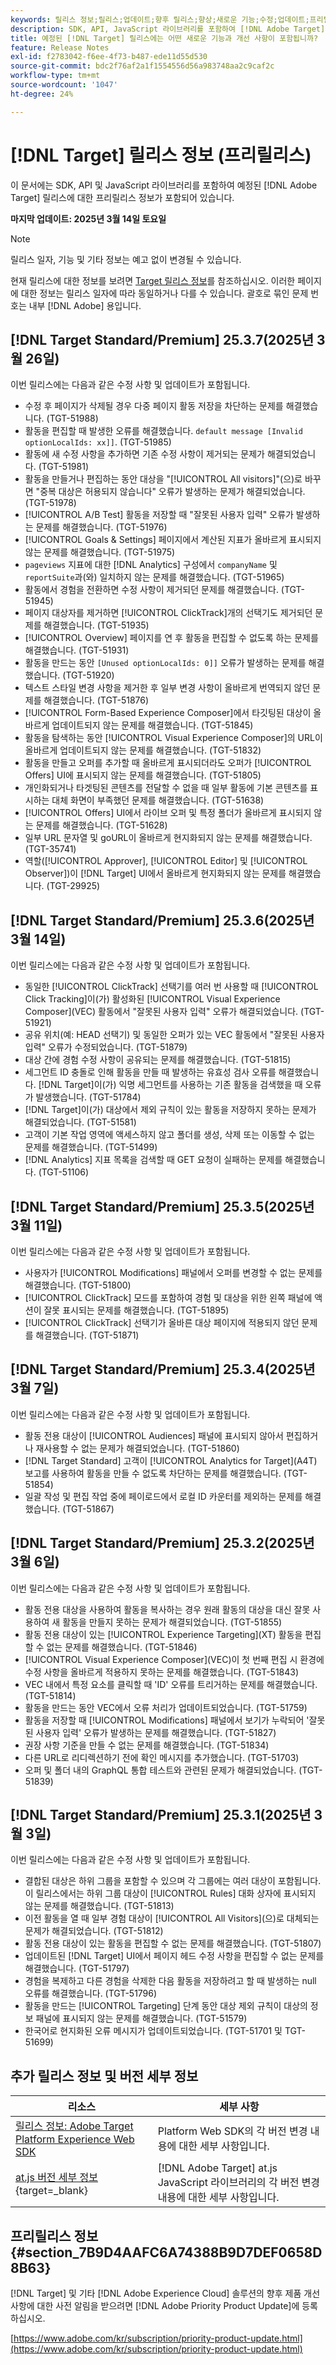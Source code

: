 ```yaml
---
keywords: 릴리스 정보;릴리스;업데이트;향후 릴리스;향상;새로운 기능;수정;업데이트;프리릴리스;조기 액세스
description: SDK, API, JavaScript 라이브러리를 포함하여 [!DNL Adobe Target]의 예정된 릴리스에 포함된 새로운 기능 및 개선, 수정 사항에 대해 알아봅니다.
title: 예정된 [!DNL Target] 릴리스에는 어떤 새로운 기능과 개선 사항이 포함됩니까?
feature: Release Notes
exl-id: f2783042-f6ee-4f73-b487-ede11d55d530
source-git-commit: bdc2f76af2a1f1554556d56a983748aa2c9caf2c
workflow-type: tm+mt
source-wordcount: '1047'
ht-degree: 24%

---
```


# [!DNL Target] 릴리스 정보 (프리릴리스)

이 문서에는 SDK, API 및 JavaScript 라이브러리를 포함하여 예정된 [!DNL Adobe Target] 릴리스에 대한 프리릴리스 정보가 포함되어 있습니다.

**마지막 업데이트: 2025년 3월 14일 토요일**

>[!NOTE]
>
>릴리스 일자, 기능 및 기타 정보는 예고 없이 변경될 수 있습니다.
>
>현재 릴리스에 대한 정보를 보려면 [Target 릴리스 정보](release-notes.md)를 참조하십시오. 이러한 페이지에 대한 정보는 릴리스 일자에 따라 동일하거나 다를 수 있습니다. 괄호로 묶인 문제 번호는 내부 [!DNL Adobe] 용입니다.

## [!DNL Target Standard/Premium] 25.3.7(2025년 3월 26일)

이번 릴리스에는 다음과 같은 수정 사항 및 업데이트가 포함됩니다.

* 수정 후 페이지가 삭제될 경우 다중 페이지 활동 저장을 차단하는 문제를 해결했습니다. (TGT-51988)
* 활동을 편집할 때 발생한 오류를 해결했습니다. `default message [Invalid optionLocalIds: xx]]`. (TGT-51985)
* 활동에 새 수정 사항을 추가하면 기존 수정 사항이 제거되는 문제가 해결되었습니다. (TGT-51981)
* 활동을 만들거나 편집하는 동안 대상을 &quot;[!UICONTROL All visitors]&quot;(으)로 바꾸면 &quot;중복 대상은 허용되지 않습니다&quot; 오류가 발생하는 문제가 해결되었습니다. (TGT-51978)
* [!UICONTROL A/B Test] 활동을 저장할 때 &quot;잘못된 사용자 입력&quot; 오류가 발생하는 문제를 해결했습니다. (TGT-51976)
* [!UICONTROL Goals & Settings] 페이지에서 계산된 지표가 올바르게 표시되지 않는 문제를 해결했습니다. (TGT-51975)
* `pageviews` 지표에 대한 [!DNL Analytics] 구성에서 `companyName` 및 `reportSuite`과(와) 일치하지 않는 문제를 해결했습니다. (TGT-51965)
* 활동에서 경험을 전환하면 수정 사항이 제거되던 문제를 해결했습니다. (TGT-51945)
* 페이지 대상자를 제거하면 [!UICONTROL ClickTrack]개의 선택기도 제거되던 문제를 해결했습니다. (TGT-51935)
* [!UICONTROL Overview] 페이지를 연 후 활동을 편집할 수 없도록 하는 문제를 해결했습니다. (TGT-51931)
* 활동을 만드는 동안 `[Unused optionLocalIds: 0]]` 오류가 발생하는 문제를 해결했습니다. (TGT-51920)
* 텍스트 스타일 변경 사항을 제거한 후 일부 변경 사항이 올바르게 번역되지 않던 문제를 해결했습니다. (TGT-51876)
* [!UICONTROL Form-Based Experience Composer]에서 타깃팅된 대상이 올바르게 업데이트되지 않는 문제를 해결했습니다. (TGT-51845)
* 활동을 탐색하는 동안 [!UICONTROL Visual Experience Composer]의 URL이 올바르게 업데이트되지 않는 문제를 해결했습니다. (TGT-51832)
* 활동을 만들고 오퍼를 추가할 때 올바르게 표시되더라도 오퍼가 [!UICONTROL Offers] UI에 표시되지 않는 문제를 해결했습니다. (TGT-51805)
* 개인화되거나 타겟팅된 콘텐츠를 전달할 수 없을 때 일부 활동에 기본 콘텐츠를 표시하는 대체 화면이 부족했던 문제를 해결했습니다. (TGT-51638)
* [!UICONTROL Offers] UI에서 라이브 오퍼 및 특정 폴더가 올바르게 표시되지 않는 문제를 해결했습니다. (TGT-51628)
* 일부 URL 문자열 및 goURL이 올바르게 현지화되지 않는 문제를 해결했습니다. (TGT-35741)
* 역할([!UICONTROL Approver], [!UICONTROL Editor] 및 [!UICONTROL Observer])이 [!DNL Target] UI에서 올바르게 현지화되지 않는 문제를 해결했습니다. (TGT-29925)

## [!DNL Target Standard/Premium] 25.3.6(2025년 3월 14일)

이번 릴리스에는 다음과 같은 수정 사항 및 업데이트가 포함됩니다.

* 동일한 [!UICONTROL ClickTrack] 선택기를 여러 번 사용할 때 [!UICONTROL Click Tracking]이(가) 활성화된 [!UICONTROL Visual Experience Composer]&#x200B;(VEC) 활동에서 &quot;잘못된 사용자 입력&quot; 오류가 해결되었습니다. (TGT-51921)
* 공유 위치(예: HEAD 선택기) 및 동일한 오퍼가 있는 VEC 활동에서 &quot;잘못된 사용자 입력&quot; 오류가 수정되었습니다. (TGT-51879)
* 대상 간에 경험 수정 사항이 공유되는 문제를 해결했습니다. (TGT-51815)
* 세그먼트 ID 충돌로 인해 활동을 만들 때 발생하는 유효성 검사 오류를 해결했습니다. [!DNL Target]이(가) 익명 세그먼트를 사용하는 기존 활동을 검색했을 때 오류가 발생했습니다. (TGT-51784)
* [!DNL Target]이(가) 대상에서 제외 규칙이 있는 활동을 저장하지 못하는 문제가 해결되었습니다. (TGT-51581)
* 고객이 기본 작업 영역에 액세스하지 않고 폴더를 생성, 삭제 또는 이동할 수 없는 문제를 해결했습니다. (TGT-51499)
* [!DNL Analytics] 지표 목록을 검색할 때 GET 요청이 실패하는 문제를 해결했습니다. (TGT-51106)

## [!DNL Target Standard/Premium] 25.3.5(2025년 3월 11일)

이번 릴리스에는 다음과 같은 수정 사항 및 업데이트가 포함됩니다.

* 사용자가 [!UICONTROL Modifications] 패널에서 오퍼를 변경할 수 없는 문제를 해결했습니다. (TGT-51800)
* [!UICONTROL ClickTrack] 모드를 포함하여 경험 및 대상을 위한 왼쪽 패널에 액션이 잘못 표시되는 문제를 해결했습니다. (TGT-51895)
* [!UICONTROL ClickTrack] 선택기가 올바른 대상 페이지에 적용되지 않던 문제를 해결했습니다. (TGT-51871)

## [!DNL Target Standard/Premium] 25.3.4(2025년 3월 7일)

이번 릴리스에는 다음과 같은 수정 사항 및 업데이트가 포함됩니다.

* 활동 전용 대상이 [!UICONTROL Audiences] 패널에 표시되지 않아서 편집하거나 재사용할 수 없는 문제가 해결되었습니다. (TGT-51860)
* [!DNL Target Standard] 고객이 [!UICONTROL Analytics for Target]&#x200B;(A4T) 보고를 사용하여 활동을 만들 수 없도록 차단하는 문제를 해결했습니다. (TGT-51854)
* 일괄 작성 및 편집 작업 중에 페이로드에서 로컬 ID 카운터를 제외하는 문제를 해결했습니다. (TGT-51867)

## [!DNL Target Standard/Premium] 25.3.2(2025년 3월 6일)

이번 릴리스에는 다음과 같은 수정 사항 및 업데이트가 포함됩니다.

* 활동 전용 대상을 사용하여 활동을 복사하는 경우 원래 활동의 대상을 대신 잘못 사용하여 새 활동을 만들지 못하는 문제가 해결되었습니다. (TGT-51855)
* 활동 전용 대상이 있는 [!UICONTROL Experience Targeting]&#x200B;(XT) 활동을 편집할 수 없는 문제를 해결했습니다. (TGT-51846)
* [!UICONTROL Visual Experience Composer]&#x200B;(VEC)이 첫 번째 편집 시 환경에 수정 사항을 올바르게 적용하지 못하는 문제를 해결했습니다. (TGT-51843)
* VEC 내에서 특정 요소를 클릭할 때 &#39;ID&#39; 오류를 트리거하는 문제를 해결했습니다. (TGT-51814)
* 활동을 만드는 동안 VEC에서 오류 처리가 업데이트되었습니다. (TGT-51759)
* 활동을 저장할 때 [!UICONTROL Modifications] 패널에서 보기가 누락되어 &#39;잘못된 사용자 입력&#39; 오류가 발생하는 문제를 해결했습니다. (TGT-51827)
* 권장 사항 기준을 만들 수 없는 문제를 해결했습니다. (TGT-51834)
* 다른 URL로 리디렉션하기 전에 확인 메시지를 추가했습니다. (TGT-51703)
* 오퍼 및 폴더 내의 GraphQL 통합 테스트와 관련된 문제가 해결되었습니다. (TGT-51839)

## [!DNL Target Standard/Premium] 25.3.1(2025년 3월 3일)

이번 릴리스에는 다음과 같은 수정 사항 및 업데이트가 포함됩니다.

* 결합된 대상은 하위 그룹을 포함할 수 있으며 각 그룹에는 여러 대상이 포함됩니다. 이 릴리스에서는 하위 그룹 대상이 [!UICONTROL Rules] 대화 상자에 표시되지 않는 문제를 해결했습니다. (TGT-51813)
* 이전 활동을 열 때 일부 경험 대상이 [!UICONTROL All Visitors]&#x200B;(으)로 대체되는 문제가 해결되었습니다. (TGT-51812)
* 활동 전용 대상이 있는 활동을 편집할 수 없는 문제를 해결했습니다. (TGT-51807)
* 업데이트된 [!DNL Target] UI에서 페이지 헤드 수정 사항을 편집할 수 없는 문제를 해결했습니다. (TGT-51797)
* 경험을 복제하고 다른 경험을 삭제한 다음 활동을 저장하려고 할 때 발생하는 null 오류를 해결했습니다. (TGT-51796)
* 활동을 만드는 [!UICONTROL Targeting] 단계 동안 대상 제외 규칙이 대상의 정보 패널에 표시되지 않는 문제를 해결했습니다. (TGT-51579)
* 한국어로 현지화된 오류 메시지가 업데이트되었습니다. (TGT-51701 및 TGT-51699)

<!-- 
## [!DNL Target Standard/Premium] 24.10.2 (October 21, 2024)

This release contains the following fixes:

* Fixed an issue that prevented [!UICONTROL Recommendations] activities from loading in [!UICONTROL Compose] and [!UICONTROL Browse] modes. (TGT-50709)
* Fixed an issue with the new [[!DNL Google Chrome] [!UICONTROL Visual Editing Helper] extension](/help/main/c-experiences/c-visual-experience-composer/r-troubleshoot-composer/visual-editing-helper-extension.md) that caused a redirect from the [!UICONTROL Visual Experience Composer] (VEC) to the [!UICONTROL Activities Library] after clicking Cancel. Before this fix, customers needed to refresh the [!UICONTROL Activities Library] before being able to create new activities. (TGT-49980)-->

## 추가 릴리스 정보 및 버전 세부 정보

| 리소스 | 세부 사항 |
|--- |--- |
| [릴리스 정보: Adobe Target Platform Experience Web SDK](https://experienceleague.adobe.com/docs/experience-platform/edge/release-notes.html?lang=ko) | Platform Web SDK의 각 버전 변경 내용에 대한 세부 사항입니다. |
| [at.js 버전 세부 정보](https://experienceleague.adobe.com/docs/target-dev/developer/client-side/at-js-implementation/target-atjs-versions.html){target=_blank} | [!DNL Adobe Target] at.js JavaScript 라이브러리의 각 버전 변경 내용에 대한 세부 사항입니다. |

## 프리릴리스 정보 {#section_7B9D4AAFC6A74388B9D7DEF0658D8B63}

[!DNL Target] 및 기타 [!DNL Adobe Experience Cloud] 솔루션의 향후 제품 개선 사항에 대한 사전 알림을 받으려면 [!DNL Adobe Priority Product Update]에 등록하십시오.

[https://www.adobe.com/kr/subscription/priority-product-update.html](https://www.adobe.com/kr/subscription/priority-product-update.html)
